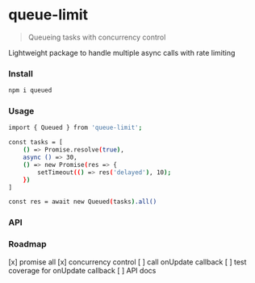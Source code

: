 # queue-limit

> Queueing tasks with concurrency control

Lightweight package to handle multiple async calls with rate limiting

### Install

```sh
npm i queued 
```

### Usage
```sh
import { Queued } from 'queue-limit';

const tasks = [
    () => Promise.resolve(true),
    async () => 30,
    () => new Promise(res => {
        setTimeout(() => res('delayed'), 10);
    })
]

const res = await new Queued(tasks).all()

```

### API

### Roadmap

[x] promise all
[x] concurrency control
[ ] call onUpdate callback
[ ] test coverage for onUpdate callback
[ ] API docs
